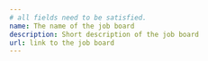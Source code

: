 ```yaml
---
# all fields need to be satisfied.
name: The name of the job board
description: Short description of the job board
url: link to the job board
---
```

